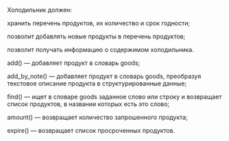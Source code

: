 Холодильник должен:

хранить перечень продуктов, их количество и срок годности;

позволит добавлять новые продукты в перечень продуктов;

позволит получать информацию о содержимом холодильника.


add() — добавляет продукт в словарь goods;

add_by_note() — добавляет продукт в словарь goods, преобразуя текстовое описание продукта в структурированные данные;

find() — ищет в словаре goods заданное слово или строку и возвращает список продуктов, в названии которых есть это слово;

amount() — возвращает количество запрошенного продукта;

expire() — возвращает список просроченных продуктов.
